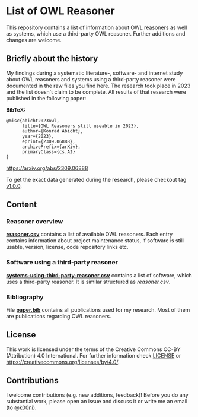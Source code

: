 # List of OWL Reasoner

This repository contains a list of information about OWL reasoners as well as systems, which use a third-party OWL reasoner. Further additions and changes are welcome.

## Briefly about the history

My findings during a systematic literature-, software- and internet study about OWL reasoners and systems using a third-party reasoner were documented in the raw files you find here.
The research took place in 2023 and the list doesn't claim to be complete.
All results of that research were published in the following paper:

**BibTeX:**
```
@misc{abicht2023owl,
      title={OWL Reasoners still useable in 2023},
      author={Konrad Abicht},
      year={2023},
      eprint={2309.06888},
      archivePrefix={arXiv},
      primaryClass={cs.AI}
}
```

https://arxiv.org/abs/2309.06888

To get the exact data generated during the research, please checkout tag [v1.0.0](https://github.com/k00ni/owl-reasoner-list/releases/tag/v1.0.0).

## Content

### Reasoner overview

[**reasoner.csv**](./reasoner.csv) contains a list of available OWL reasoners.
Each entry contains information about project maintenance status, if software is still usable, version, license, code repository links etc.

### Software using a third-party reasoner

[**systems-using-third-party-reasoner.csv**](./systems-using-third-party-reasoner.csv) contains a list of software, which uses a third-party reasoner.
It is similar structured as *reasoner.csv*.

### Bibliography

File [**paper.bib**](./paper.bib) contains all publications used for my research.
Most of them are publications regarding OWL reasoners.

## License

This work is licensed under the terms of the Creative Commons CC-BY (Attribution) 4.0 International.
For further information check [LICENSE](./LICENSE) or https://creativecommons.org/licenses/by/4.0/.

## Contributions

I welcome contributions (e.g. new additions, feedback)!
Before you do any substantial work, please open an issue and discuss it or write me an email (to [@k00ni](https://github.com/k00ni)).
